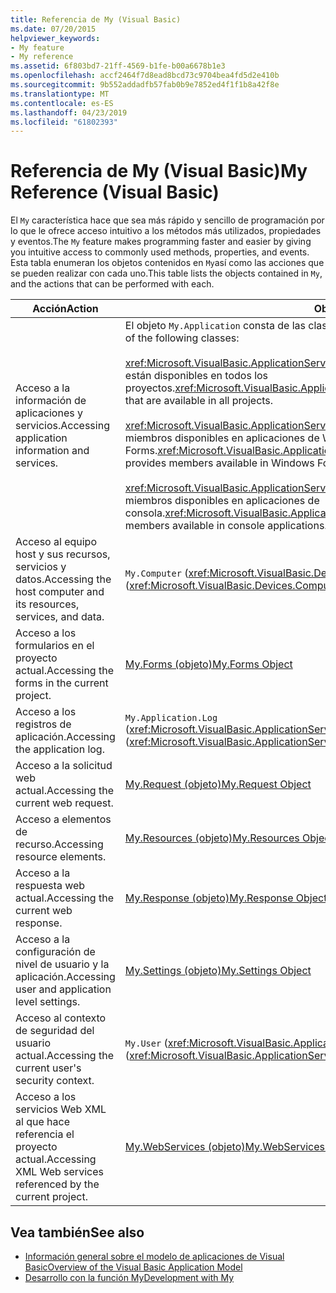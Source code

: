 ```yaml
---
title: Referencia de My (Visual Basic)
ms.date: 07/20/2015
helpviewer_keywords:
- My feature
- My reference
ms.assetid: 6f803bd7-21ff-4569-b1fe-b00a6678b1e3
ms.openlocfilehash: accf2464f7d8ead8bcd73c9704bea4fd5d2e410b
ms.sourcegitcommit: 9b552addadfb57fab0b9e7852ed4f1f1b8a42f8e
ms.translationtype: MT
ms.contentlocale: es-ES
ms.lasthandoff: 04/23/2019
ms.locfileid: "61802393"
---
```

# <a name="my-reference-visual-basic"></a><span data-ttu-id="3e01f-102">Referencia de My (Visual Basic)</span><span class="sxs-lookup"><span data-stu-id="3e01f-102">My Reference (Visual Basic)</span></span>
<span data-ttu-id="3e01f-103">El `My` característica hace que sea más rápido y sencillo de programación por lo que le ofrece acceso intuitivo a los métodos más utilizados, propiedades y eventos.</span><span class="sxs-lookup"><span data-stu-id="3e01f-103">The `My` feature makes programming faster and easier by giving you intuitive access to commonly used methods, properties, and events.</span></span> <span data-ttu-id="3e01f-104">Esta tabla enumeran los objetos contenidos en `My`así como las acciones que se pueden realizar con cada uno.</span><span class="sxs-lookup"><span data-stu-id="3e01f-104">This table lists the objects contained in `My`, and the actions that can be performed with each.</span></span>  
  
|<span data-ttu-id="3e01f-105">**Acción**</span><span class="sxs-lookup"><span data-stu-id="3e01f-105">**Action**</span></span>|<span data-ttu-id="3e01f-106">**Objeto**</span><span class="sxs-lookup"><span data-stu-id="3e01f-106">**Object**</span></span>|  
|----------------|----------------|  
|<span data-ttu-id="3e01f-107">Acceso a la información de aplicaciones y servicios.</span><span class="sxs-lookup"><span data-stu-id="3e01f-107">Accessing application information and services.</span></span>|<span data-ttu-id="3e01f-108">El objeto `My.Application` consta de las clases siguientes:</span><span class="sxs-lookup"><span data-stu-id="3e01f-108">The `My.Application` object consists of the following classes:</span></span><br /><br /> <span data-ttu-id="3e01f-109"><xref:Microsoft.VisualBasic.ApplicationServices.ApplicationBase> proporciona miembros que están disponibles en todos los proyectos.</span><span class="sxs-lookup"><span data-stu-id="3e01f-109"><xref:Microsoft.VisualBasic.ApplicationServices.ApplicationBase> provides members that are available in all projects.</span></span><br /><br /> <span data-ttu-id="3e01f-110"><xref:Microsoft.VisualBasic.ApplicationServices.WindowsFormsApplicationBase> proporciona miembros disponibles en aplicaciones de Windows Forms.</span><span class="sxs-lookup"><span data-stu-id="3e01f-110"><xref:Microsoft.VisualBasic.ApplicationServices.WindowsFormsApplicationBase> provides members available in Windows Forms applications.</span></span><br /><br /> <span data-ttu-id="3e01f-111"><xref:Microsoft.VisualBasic.ApplicationServices.ConsoleApplicationBase> proporciona miembros disponibles en aplicaciones de consola.</span><span class="sxs-lookup"><span data-stu-id="3e01f-111"><xref:Microsoft.VisualBasic.ApplicationServices.ConsoleApplicationBase> provides members available in console applications.</span></span>|  
|<span data-ttu-id="3e01f-112">Acceso al equipo host y sus recursos, servicios y datos.</span><span class="sxs-lookup"><span data-stu-id="3e01f-112">Accessing the host computer and its resources, services, and data.</span></span>|<span data-ttu-id="3e01f-113">`My.Computer` (<xref:Microsoft.VisualBasic.Devices.Computer>)</span><span class="sxs-lookup"><span data-stu-id="3e01f-113">`My.Computer` (<xref:Microsoft.VisualBasic.Devices.Computer>)</span></span>|  
|<span data-ttu-id="3e01f-114">Acceso a los formularios en el proyecto actual.</span><span class="sxs-lookup"><span data-stu-id="3e01f-114">Accessing the forms in the current project.</span></span>|[<span data-ttu-id="3e01f-115">My.Forms (objeto)</span><span class="sxs-lookup"><span data-stu-id="3e01f-115">My.Forms Object</span></span>](../../../visual-basic/language-reference/objects/my-forms-object.md)|  
|<span data-ttu-id="3e01f-116">Acceso a los registros de aplicación.</span><span class="sxs-lookup"><span data-stu-id="3e01f-116">Accessing the application log.</span></span>|<span data-ttu-id="3e01f-117">`My.Application.Log` (<xref:Microsoft.VisualBasic.ApplicationServices.ApplicationBase.Log%2A>)</span><span class="sxs-lookup"><span data-stu-id="3e01f-117">`My.Application.Log` (<xref:Microsoft.VisualBasic.ApplicationServices.ApplicationBase.Log%2A>)</span></span>|  
|<span data-ttu-id="3e01f-118">Acceso a la solicitud web actual.</span><span class="sxs-lookup"><span data-stu-id="3e01f-118">Accessing the current web request.</span></span>|[<span data-ttu-id="3e01f-119">My.Request (objeto)</span><span class="sxs-lookup"><span data-stu-id="3e01f-119">My.Request Object</span></span>](../../../visual-basic/language-reference/objects/my-request-object.md)|  
|<span data-ttu-id="3e01f-120">Acceso a elementos de recurso.</span><span class="sxs-lookup"><span data-stu-id="3e01f-120">Accessing resource elements.</span></span>|[<span data-ttu-id="3e01f-121">My.Resources (objeto)</span><span class="sxs-lookup"><span data-stu-id="3e01f-121">My.Resources Object</span></span>](../../../visual-basic/language-reference/objects/my-resources-object.md)|  
|<span data-ttu-id="3e01f-122">Acceso a la respuesta web actual.</span><span class="sxs-lookup"><span data-stu-id="3e01f-122">Accessing the current web response.</span></span>|[<span data-ttu-id="3e01f-123">My.Response (objeto)</span><span class="sxs-lookup"><span data-stu-id="3e01f-123">My.Response Object</span></span>](../../../visual-basic/language-reference/objects/my-response-object.md)|  
|<span data-ttu-id="3e01f-124">Acceso a la configuración de nivel de usuario y la aplicación.</span><span class="sxs-lookup"><span data-stu-id="3e01f-124">Accessing user and application level settings.</span></span>|[<span data-ttu-id="3e01f-125">My.Settings (objeto)</span><span class="sxs-lookup"><span data-stu-id="3e01f-125">My.Settings Object</span></span>](../../../visual-basic/language-reference/objects/my-settings-object.md)|  
|<span data-ttu-id="3e01f-126">Acceso al contexto de seguridad del usuario actual.</span><span class="sxs-lookup"><span data-stu-id="3e01f-126">Accessing the current user's security context.</span></span>|<span data-ttu-id="3e01f-127">`My.User` (<xref:Microsoft.VisualBasic.ApplicationServices.User>)</span><span class="sxs-lookup"><span data-stu-id="3e01f-127">`My.User` (<xref:Microsoft.VisualBasic.ApplicationServices.User>)</span></span>|  
|<span data-ttu-id="3e01f-128">Acceso a los servicios Web XML al que hace referencia el proyecto actual.</span><span class="sxs-lookup"><span data-stu-id="3e01f-128">Accessing XML Web services referenced by the current project.</span></span>|[<span data-ttu-id="3e01f-129">My.WebServices (objeto)</span><span class="sxs-lookup"><span data-stu-id="3e01f-129">My.WebServices Object</span></span>](../../../visual-basic/language-reference/objects/my-webservices-object.md)|  
  
## <a name="see-also"></a><span data-ttu-id="3e01f-130">Vea también</span><span class="sxs-lookup"><span data-stu-id="3e01f-130">See also</span></span>

- [<span data-ttu-id="3e01f-131">Información general sobre el modelo de aplicaciones de Visual Basic</span><span class="sxs-lookup"><span data-stu-id="3e01f-131">Overview of the Visual Basic Application Model</span></span>](../../../visual-basic/developing-apps/development-with-my/overview-of-the-visual-basic-application-model.md)
- [<span data-ttu-id="3e01f-132">Desarrollo con la función My</span><span class="sxs-lookup"><span data-stu-id="3e01f-132">Development with My</span></span>](../../../visual-basic/developing-apps/development-with-my/index.md)
